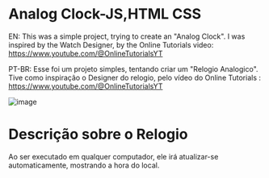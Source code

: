 # Analog Clock-JS,HTML CSS
 
EN: This was a simple project, trying to create an "Analog Clock". I was inspired by the Watch Designer, by the Online Tutorials video: https://www.youtube.com/@OnlineTutorialsYT

PT-BR: Esse foi um projeto simples, tentando criar um "Relogio Analogico". Tive como inspiração o Designer do relogio, pelo vídeo do Online Tutorials : https://www.youtube.com/@OnlineTutorialsYT 

![image](https://user-images.githubusercontent.com/120482264/217939308-26ab5753-f168-4ac9-809f-322416137be9.png)

# Descrição sobre o Relogio

Ao ser executado em qualquer computador, ele irá atualizar-se automaticamente, mostrando a hora do local.
